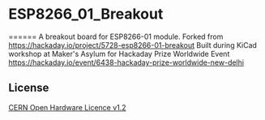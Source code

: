 # ESP8266_01_Breakout
======
A breakout board for ESP8266-01 module. Forked from https://hackaday.io/project/5728-esp8266-01-breakout
Built during KiCad workshop at Maker's Asylum for Hackaday Prize Worldwide Event
https://hackaday.io/event/6438-hackaday-prize-worldwide-new-delhi

License
-------
[CERN Open Hardware Licence v1.2 ]

[CERN Open Hardware Licence v1.2 ]:http://www.ohwr.org/attachments/2388/cern_ohl_v_1_2.txt
